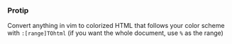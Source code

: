 ### Protip

Convert anything in vim to colorized HTML that follows your color scheme with
`:[range]TOhtml` (if you want the whole document, use `%` as the range)
